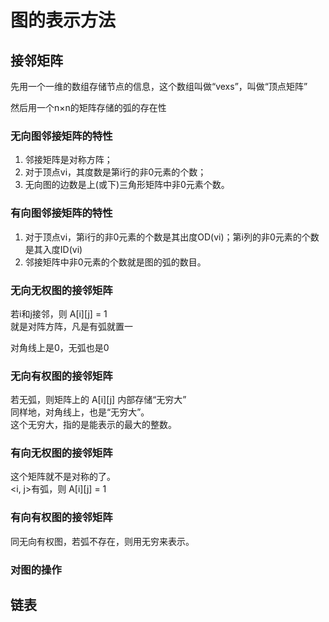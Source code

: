 # 图的表示方法

## 接邻矩阵

先用一个一维的数组存储节点的信息，这个数组叫做“vexs”，叫做“顶点矩阵”

然后用一个n×n的矩阵存储的弧的存在性

### 无向图邻接矩阵的特性

1. 邻接矩阵是对称方阵；
2. 对于顶点vi，其度数是第i行的非0元素的个数；
3. 无向图的边数是上(或下)三角形矩阵中非0元素个数。

### 有向图邻接矩阵的特性

1. 对于顶点vi，第i行的非0元素的个数是其出度OD(vi)；第i列的非0元素的个数是其入度ID(vi)
2. 邻接矩阵中非0元素的个数就是图的弧的数目。

### 无向无权图的接邻矩阵

若i和j接邻，则 A[i][j] = 1  
就是对阵方阵，凡是有弧就置一

对角线上是0，无弧也是0

### 无向有权图的接邻矩阵

若无弧，则矩阵上的 A[i][j] 内部存储“无穷大”  
同样地，对角线上，也是“无穷大”。  
这个无穷大，指的是能表示的最大的整数。

### 有向无权图的接邻矩阵

这个矩阵就不是对称的了。  
<i, j>有弧，则 A[i][j] = 1  

### 有向有权图的接邻矩阵

同无向有权图，若弧不存在，则用无穷来表示。

### 对图的操作

## 链表
